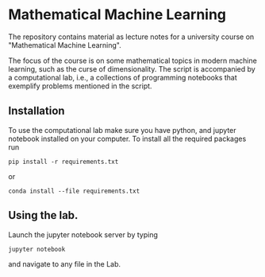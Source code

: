 # Mathematical Machine Learning 

The repository contains material as lecture notes for a university course on "Mathematical Machine Learning". 

The focus of the course is on some mathematical topics in modern machine learning, such as the curse of dimensionality. The script is accompanied by a computational lab, i.e., a collections of programming notebooks that exemplify problems mentioned in the script. 

## Installation  
To use the computational lab make sure you have python, and jupyter notebook installed on your computer. To install all the required packages run
```
pip install -r requirements.txt
```
or
```
conda install --file requirements.txt
```

## Using the lab. 

Launch the jupyter notebook server by typing
```
jupyter notebook
```
and navigate to any file in the Lab. 

